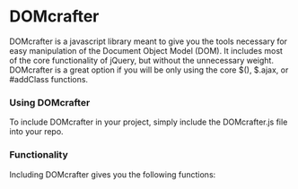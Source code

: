 # DOMcrafter

DOMcrafter is a javascript library meant to give you the tools necessary
for easy manipulation of the Document Object Model (DOM).  It includes
most of the core functionality of jQuery, but without the unnecessary weight.
DOMcrafter is a great option if you will be only using the core $(), $.ajax,
or #addClass functions.

### Using DOMcrafter

To include DOMcrafter in your project, simply include the DOMcrafter.js file
into your repo.

### Functionality

Including DOMcrafter gives you the following functions:
